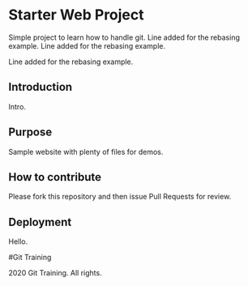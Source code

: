 # Starter Web Project

Simple project to learn how to handle git.
Line added for the rebasing example.
Line added for the rebasing example.

Line added for the rebasing example.

## Introduction

Intro.

## Purpose

Sample website with plenty of files for demos.

## How to contribute

Please fork this repository and then issue Pull Requests for review.

## Deployment

Hello.

#Git Training

2020 Git Training. All rights.